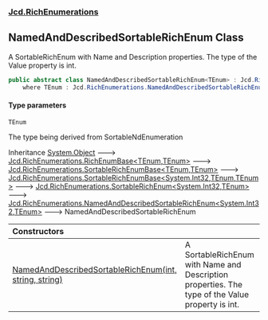 ### [Jcd.RichEnumerations](Jcd.RichEnumerations.md 'Jcd.RichEnumerations')

## NamedAndDescribedSortableRichEnum<TEnum> Class

A SortableRichEnum with Name and Description properties. The type of the Value property is int.

```csharp
public abstract class NamedAndDescribedSortableRichEnum<TEnum> : Jcd.RichEnumerations.NamedAndDescribedSortableRichEnum<int, TEnum>
    where TEnum : Jcd.RichEnumerations.NamedAndDescribedSortableRichEnum<TEnum>, System.IComparable<TEnum>
```
#### Type parameters

<a name='Jcd.RichEnumerations.NamedAndDescribedSortableRichEnum_TEnum_.TEnum'></a>

`TEnum`

The type being derived from SortableNdEnumeration

Inheritance [System.Object](https://docs.microsoft.com/en-us/dotnet/api/System.Object 'System.Object') &#129106; [Jcd.RichEnumerations.RichEnumBase&lt;](Jcd.RichEnumerations.RichEnumBase_TEnumeration,TEnumeratedItem_.md 'Jcd.RichEnumerations.RichEnumBase<TEnumeration,TEnumeratedItem>')[TEnum](Jcd.RichEnumerations.NamedAndDescribedSortableRichEnum_TEnum_.md#Jcd.RichEnumerations.NamedAndDescribedSortableRichEnum_TEnum_.TEnum 'Jcd.RichEnumerations.NamedAndDescribedSortableRichEnum<TEnum>.TEnum')[,](Jcd.RichEnumerations.RichEnumBase_TEnumeration,TEnumeratedItem_.md 'Jcd.RichEnumerations.RichEnumBase<TEnumeration,TEnumeratedItem>')[TEnum](Jcd.RichEnumerations.NamedAndDescribedSortableRichEnum_TEnum_.md#Jcd.RichEnumerations.NamedAndDescribedSortableRichEnum_TEnum_.TEnum 'Jcd.RichEnumerations.NamedAndDescribedSortableRichEnum<TEnum>.TEnum')[&gt;](Jcd.RichEnumerations.RichEnumBase_TEnumeration,TEnumeratedItem_.md 'Jcd.RichEnumerations.RichEnumBase<TEnumeration,TEnumeratedItem>') &#129106; [Jcd.RichEnumerations.SortableRichEnumBase&lt;](Jcd.RichEnumerations.SortableRichEnumBase_TEnumeration,TEnumeratedItem_.md 'Jcd.RichEnumerations.SortableRichEnumBase<TEnumeration,TEnumeratedItem>')[TEnum](Jcd.RichEnumerations.NamedAndDescribedSortableRichEnum_TEnum_.md#Jcd.RichEnumerations.NamedAndDescribedSortableRichEnum_TEnum_.TEnum 'Jcd.RichEnumerations.NamedAndDescribedSortableRichEnum<TEnum>.TEnum')[,](Jcd.RichEnumerations.SortableRichEnumBase_TEnumeration,TEnumeratedItem_.md 'Jcd.RichEnumerations.SortableRichEnumBase<TEnumeration,TEnumeratedItem>')[TEnum](Jcd.RichEnumerations.NamedAndDescribedSortableRichEnum_TEnum_.md#Jcd.RichEnumerations.NamedAndDescribedSortableRichEnum_TEnum_.TEnum 'Jcd.RichEnumerations.NamedAndDescribedSortableRichEnum<TEnum>.TEnum')[&gt;](Jcd.RichEnumerations.SortableRichEnumBase_TEnumeration,TEnumeratedItem_.md 'Jcd.RichEnumerations.SortableRichEnumBase<TEnumeration,TEnumeratedItem>') &#129106; [Jcd.RichEnumerations.SortableRichEnumBase&lt;](Jcd.RichEnumerations.SortableRichEnumBase_TValue,TEnumeration,TEnumeratedItem_.md 'Jcd.RichEnumerations.SortableRichEnumBase<TValue,TEnumeration,TEnumeratedItem>')[System.Int32](https://docs.microsoft.com/en-us/dotnet/api/System.Int32 'System.Int32')[,](Jcd.RichEnumerations.SortableRichEnumBase_TValue,TEnumeration,TEnumeratedItem_.md 'Jcd.RichEnumerations.SortableRichEnumBase<TValue,TEnumeration,TEnumeratedItem>')[TEnum](Jcd.RichEnumerations.NamedAndDescribedSortableRichEnum_TEnum_.md#Jcd.RichEnumerations.NamedAndDescribedSortableRichEnum_TEnum_.TEnum 'Jcd.RichEnumerations.NamedAndDescribedSortableRichEnum<TEnum>.TEnum')[,](Jcd.RichEnumerations.SortableRichEnumBase_TValue,TEnumeration,TEnumeratedItem_.md 'Jcd.RichEnumerations.SortableRichEnumBase<TValue,TEnumeration,TEnumeratedItem>')[TEnum](Jcd.RichEnumerations.NamedAndDescribedSortableRichEnum_TEnum_.md#Jcd.RichEnumerations.NamedAndDescribedSortableRichEnum_TEnum_.TEnum 'Jcd.RichEnumerations.NamedAndDescribedSortableRichEnum<TEnum>.TEnum')[&gt;](Jcd.RichEnumerations.SortableRichEnumBase_TValue,TEnumeration,TEnumeratedItem_.md 'Jcd.RichEnumerations.SortableRichEnumBase<TValue,TEnumeration,TEnumeratedItem>') &#129106; [Jcd.RichEnumerations.SortableRichEnum&lt;](Jcd.RichEnumerations.SortableRichEnum_TValue,TEnum_.md 'Jcd.RichEnumerations.SortableRichEnum<TValue,TEnum>')[System.Int32](https://docs.microsoft.com/en-us/dotnet/api/System.Int32 'System.Int32')[,](Jcd.RichEnumerations.SortableRichEnum_TValue,TEnum_.md 'Jcd.RichEnumerations.SortableRichEnum<TValue,TEnum>')[TEnum](Jcd.RichEnumerations.NamedAndDescribedSortableRichEnum_TEnum_.md#Jcd.RichEnumerations.NamedAndDescribedSortableRichEnum_TEnum_.TEnum 'Jcd.RichEnumerations.NamedAndDescribedSortableRichEnum<TEnum>.TEnum')[&gt;](Jcd.RichEnumerations.SortableRichEnum_TValue,TEnum_.md 'Jcd.RichEnumerations.SortableRichEnum<TValue,TEnum>') &#129106; [Jcd.RichEnumerations.NamedAndDescribedSortableRichEnum&lt;](Jcd.RichEnumerations.NamedAndDescribedSortableRichEnum_TValue,TEnum_.md 'Jcd.RichEnumerations.NamedAndDescribedSortableRichEnum<TValue,TEnum>')[System.Int32](https://docs.microsoft.com/en-us/dotnet/api/System.Int32 'System.Int32')[,](Jcd.RichEnumerations.NamedAndDescribedSortableRichEnum_TValue,TEnum_.md 'Jcd.RichEnumerations.NamedAndDescribedSortableRichEnum<TValue,TEnum>')[TEnum](Jcd.RichEnumerations.NamedAndDescribedSortableRichEnum_TEnum_.md#Jcd.RichEnumerations.NamedAndDescribedSortableRichEnum_TEnum_.TEnum 'Jcd.RichEnumerations.NamedAndDescribedSortableRichEnum<TEnum>.TEnum')[&gt;](Jcd.RichEnumerations.NamedAndDescribedSortableRichEnum_TValue,TEnum_.md 'Jcd.RichEnumerations.NamedAndDescribedSortableRichEnum<TValue,TEnum>') &#129106; NamedAndDescribedSortableRichEnum<TEnum>

| Constructors | |
| :--- | :--- |
| [NamedAndDescribedSortableRichEnum(int, string, string)](Jcd.RichEnumerations.NamedAndDescribedSortableRichEnum_TEnum_.NamedAndDescribedSortableRichEnum(int,string,string).md 'Jcd.RichEnumerations.NamedAndDescribedSortableRichEnum<TEnum>.NamedAndDescribedSortableRichEnum(int, string, string)') | A SortableRichEnum with Name and Description properties. The type of the Value property is int. |
